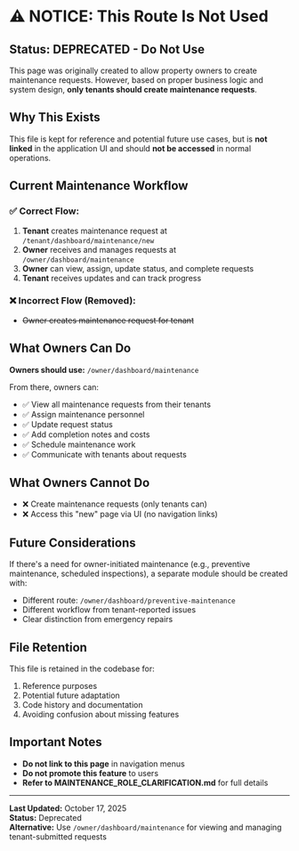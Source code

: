 # ⚠️ NOTICE: This Route Is Not Used

## Status: **DEPRECATED - Do Not Use**

This page was originally created to allow property owners to create maintenance requests. However, based on proper business logic and system design, **only tenants should create maintenance requests**.

## Why This Exists

This file is kept for reference and potential future use cases, but is **not linked** in the application UI and should **not be accessed** in normal operations.

## Current Maintenance Workflow

### ✅ Correct Flow:
1. **Tenant** creates maintenance request at `/tenant/dashboard/maintenance/new`
2. **Owner** receives and manages requests at `/owner/dashboard/maintenance`
3. **Owner** can view, assign, update status, and complete requests
4. **Tenant** receives updates and can track progress

### ❌ Incorrect Flow (Removed):
- ~~Owner creates maintenance request for tenant~~

## What Owners Can Do

**Owners should use:** `/owner/dashboard/maintenance`

From there, owners can:
- ✅ View all maintenance requests from their tenants
- ✅ Assign maintenance personnel
- ✅ Update request status
- ✅ Add completion notes and costs
- ✅ Schedule maintenance work
- ✅ Communicate with tenants about requests

## What Owners Cannot Do

- ❌ Create maintenance requests (only tenants can)
- ❌ Access this "new" page via UI (no navigation links)

## Future Considerations

If there's a need for owner-initiated maintenance (e.g., preventive maintenance, scheduled inspections), a separate module should be created with:
- Different route: `/owner/dashboard/preventive-maintenance`
- Different workflow from tenant-reported issues
- Clear distinction from emergency repairs

## File Retention

This file is retained in the codebase for:
1. Reference purposes
2. Potential future adaptation
3. Code history and documentation
4. Avoiding confusion about missing features

## Important Notes

- **Do not link to this page** in navigation menus
- **Do not promote this feature** to users
- **Refer to MAINTENANCE_ROLE_CLARIFICATION.md** for full details

---

**Last Updated:** October 17, 2025  
**Status:** Deprecated  
**Alternative:** Use `/owner/dashboard/maintenance` for viewing and managing tenant-submitted requests
